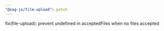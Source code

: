 ```yaml
---
"@zag-js/file-upload": patch
---
```


fix(file-upload): prevent undefined in acceptedFiles when no files accepted
